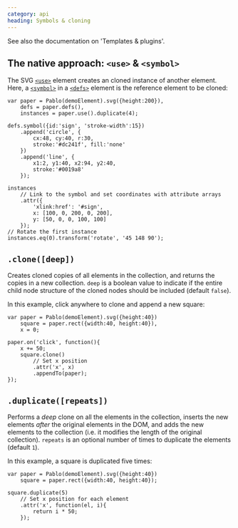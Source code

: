 ```yaml
--- 
category: api
heading: Symbols & cloning
---
```


See also the documentation on 'Templates & plugins'.


The native approach: `<use>` & `<symbol>`
-----------------------------------------

The SVG [`<use>`][use] element creates an cloned instance of another element. Here, a [`<symbol>`][symbol] in a [`<defs>`][defs] element is the reference element to be cloned:

    var paper = Pablo(demoElement).svg({height:200}),
        defs = paper.defs(),
        instances = paper.use().duplicate(4);

    defs.symbol({id:'sign', 'stroke-width':15})
        .append('circle', {
            cx:48, cy:40, r:30,
            stroke:'#dc241f', fill:'none'
        })
        .append('line', {
            x1:2, y1:40, x2:94, y2:40,
            stroke:'#0019a8'
        });

    instances
        // Link to the symbol and set coordinates with attribute arrays
        .attr({
            'xlink:href': '#sign',
            x: [100, 0, 200, 0, 200],
            y: [50, 0, 0, 100, 100]
        });
    // Rotate the first instance
    instances.eq(0).transform('rotate', '45 148 90');


`.clone([deep])`
----------------

Creates cloned copies of all elements in the collection, and returns the copies in a new collection. `deep` is a boolean value to indicate if the entire child node structure of the cloned nodes should be included (default `false`).

In this example, click anywhere to clone and append a new square:

    var paper = Pablo(demoElement).svg({height:40})
        square = paper.rect({width:40, height:40}),
        x = 0;

    paper.on('click', function(){
        x += 50;
        square.clone()
            // Set x position
            .attr('x', x)
            .appendTo(paper);
    });


`.duplicate([repeats])`
---------------------

Performs a _deep_ clone on all the elements in the collection, inserts the new elements _after_ the original elements in the DOM, and adds the new elements to the collection (i.e. it modifies the length of the original collection). `repeats` is an optional number of times to duplicate the elements (default `1`).

In this example, a square is duplicated five times:

    var paper = Pablo(demoElement).svg({height:40})
        square = paper.rect({width:40, height:40});

    square.duplicate(5)
        // Set x position for each element
        .attr('x', function(el, i){
            return i * 50;
        });


[use]: https://developer.mozilla.org/en-US/docs/SVG/Element/use
[symbol]: https://developer.mozilla.org/en-US/docs/SVG/Element/symbol
[defs]: https://developer.mozilla.org/en-US/docs/SVG/Element/defs